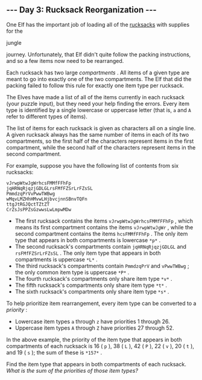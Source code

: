 

 --- Day 3: Rucksack Reorganization ---
----------------------------------------



 One Elf has the important job of loading all of the
 [rucksacks](https://en.wikipedia.org/wiki/Rucksack) 
 with supplies for the
 
 jungle
 
 journey. Unfortunately, that Elf didn't quite follow the packing instructions, and so a few items now need to be rearranged.
 



 Each rucksack has two large
 *compartments* 
 . All items of a given type are meant to go into exactly one of the two compartments. The Elf that did the packing failed to follow this rule for exactly one item type per rucksack.
 



 The Elves have made a list of all of the items currently in each rucksack (your puzzle input), but they need your help finding the errors. Every item type is identified by a single lowercase or uppercase letter (that is,
 `a` 
 and
 `A` 
 refer to different types of items).
 



 The list of items for each rucksack is given as characters all on a single line. A given rucksack always has the same number of items in each of its two compartments, so the first half of the characters represent items in the first compartment, while the second half of the characters represent items in the second compartment.
 



 For example, suppose you have the following list of contents from six rucksacks:
 



```
vJrwpWtwJgWrhcsFMMfFFhFp
jqHRNqRjqzjGDLGLrsFMfFZSrLrFZsSL
PmmdzqPrVvPwwTWBwg
wMqvLMZHhHMvwLHjbvcjnnSBnvTQFn
ttgJtRGJQctTZtZT
CrZsJsPPZsGzwwsLwLmpwMDw

```

* The first rucksack contains the items
 `vJrwpWtwJgWrhcsFMMfFFhFp` 
 , which means its first compartment contains the items
 `vJrwpWtwJgWr` 
 , while the second compartment contains the items
 `hcsFMMfFFhFp` 
 . The only item type that appears in both compartments is lowercase
 `*p*`
 .
* The second rucksack's compartments contain
 `jqHRNqRjqzjGDLGL` 
 and
 `rsFMfFZSrLrFZsSL` 
 . The only item type that appears in both compartments is uppercase
 `*L*`
 .
* The third rucksack's compartments contain
 `PmmdzqPrV` 
 and
 `vPwwTWBwg` 
 ; the only common item type is uppercase
 `*P*`
 .
* The fourth rucksack's compartments only share item type
 `*v*`
 .
* The fifth rucksack's compartments only share item type
 `*t*`
 .
* The sixth rucksack's compartments only share item type
 `*s*`
 .



 To help prioritize item rearrangement, every item type can be converted to a
 *priority* 
 :
 


* Lowercase item types
 `a` 
 through
 `z` 
 have priorities 1 through 26.
* Uppercase item types
 `A` 
 through
 `Z` 
 have priorities 27 through 52.



 In the above example, the priority of the item type that appears in both compartments of each rucksack is 16 (
 `p` 
 ), 38 (
 `L` 
 ), 42 (
 `P` 
 ), 22 (
 `v` 
 ), 20 (
 `t` 
 ), and 19 (
 `s` 
 ); the sum of these is
 `*157*`
 .
 



 Find the item type that appears in both compartments of each rucksack.
 *What is the sum of the priorities of those item types?* 




